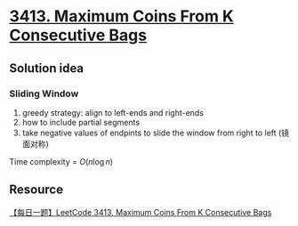 # [3413. Maximum Coins From K Consecutive Bags](https://leetcode.com/problems/maximum-coins-from-k-consecutive-bags/description/)

## Solution idea
### Sliding Window
1. greedy strategy: align to left-ends and right-ends
2. how to include partial segments
3. take negative values of endpints to slide the window from right to left (镜面对称)

Time complexity = $O(n\log n)$

## Resource
[【每日一题】LeetCode 3413. Maximum Coins From K Consecutive Bags](https://www.youtube.com/watch?v=24G933ceqNM&t=259s&ab_channel=HuifengGuan)